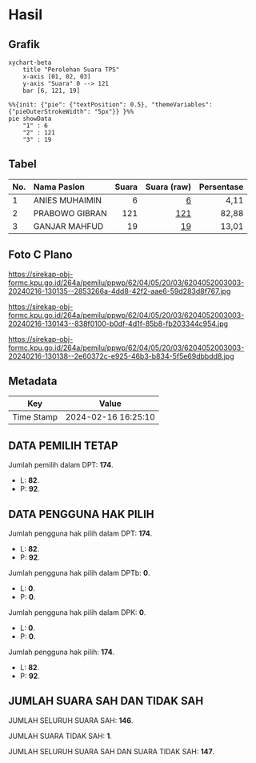 # Hasil

## Grafik

```mermaid
xychart-beta
    title "Perolehan Suara TPS"
    x-axis [01, 02, 03]
    y-axis "Suara" 0 --> 121
    bar [6, 121, 19]
```

```mermaid
%%{init: {"pie": {"textPosition": 0.5}, "themeVariables": {"pieOuterStrokeWidth": "5px"}} }%%
pie showData
    "1" : 6
    "2" : 121
    "3" : 19
```

## Tabel

| No. | Nama Paslon    | Suara | Suara (raw) | Persentase |
|:--- |:-------------- | -----:| -----------:| ----------:|
| 1   | ANIES MUHAIMIN | 6     | [6][p-1]    | 4,11       |
| 2   | PRABOWO GIBRAN | 121   | [121][p-2]  | 82,88      |
| 3   | GANJAR MAHFUD  | 19    | [19][p-3]   | 13,01      |


[p-1]: https://github.com/gigit-pemilu/pemilu-2024-62-kalimantan-tengah/blob/main/pilpres/hitung-suara/sub/62-kalimantan-tengah/sub/04-barito-selatan/sub/05-gn-bintang-awai/sub/2003-tabak-kanilan/sub/003-tps/sub/paslon-1.txt
[p-2]: https://github.com/gigit-pemilu/pemilu-2024-62-kalimantan-tengah/blob/main/pilpres/hitung-suara/sub/62-kalimantan-tengah/sub/04-barito-selatan/sub/05-gn-bintang-awai/sub/2003-tabak-kanilan/sub/003-tps/sub/paslon-2.txt
[p-3]: https://github.com/gigit-pemilu/pemilu-2024-62-kalimantan-tengah/blob/main/pilpres/hitung-suara/sub/62-kalimantan-tengah/sub/04-barito-selatan/sub/05-gn-bintang-awai/sub/2003-tabak-kanilan/sub/003-tps/sub/paslon-3.txt

## Foto C Plano

https://sirekap-obj-formc.kpu.go.id/264a/pemilu/ppwp/62/04/05/20/03/6204052003003-20240216-130135--2853266a-4dd8-42f2-aae6-59d283d8f767.jpg

https://sirekap-obj-formc.kpu.go.id/264a/pemilu/ppwp/62/04/05/20/03/6204052003003-20240216-130143--838f0100-b0df-4d1f-85b8-fb203344c954.jpg

https://sirekap-obj-formc.kpu.go.id/264a/pemilu/ppwp/62/04/05/20/03/6204052003003-20240216-130138--2e60372c-e925-46b3-b834-5f5e69dbbdd8.jpg


## Metadata

| Key        | Value               |
| ---------- | ------------------- |
| Time Stamp | 2024-02-16 16:25:10 |


## DATA PEMILIH TETAP

Jumlah pemilih dalam DPT: **174**.
 * L: **82**.
 * P: **92**.

## DATA PENGGUNA HAK PILIH

Jumlah pengguna hak pilih dalam DPT: **174**.
 * L: **82**.
 * P: **92**.

Jumlah pengguna hak pilih dalam DPTb: **0**.
 * L: **0**.
 * P: **0**.

Jumlah pengguna hak pilih dalam DPK: **0**.
 * L: **0**.
 * P: **0**.

Jumlah pengguna hak pilih: **174**.
 * L: **82**.
 * P: **92**.

## JUMLAH SUARA SAH DAN TIDAK SAH

JUMLAH SELURUH SUARA SAH: **146**.

JUMLAH SUARA TIDAK SAH: **1**.

JUMLAH SELURUH SUARA SAH DAN SUARA TIDAK SAH: **147**.


